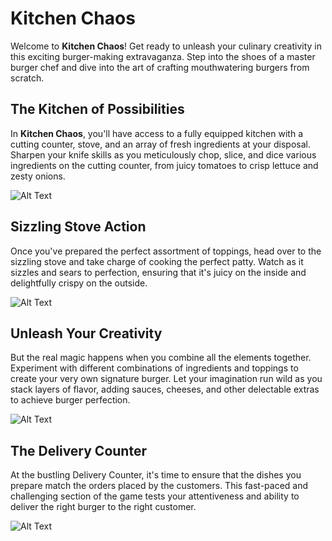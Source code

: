# Kitchen Chaos

Welcome to **Kitchen Chaos**! Get ready to unleash your culinary creativity in this exciting burger-making extravaganza. Step into the shoes of a master burger chef and dive into the art of crafting mouthwatering burgers from scratch.

## The Kitchen of Possibilities

In **Kitchen Chaos**, you'll have access to a fully equipped kitchen with a cutting counter, stove, and an array of fresh ingredients at your disposal. Sharpen your knife skills as you meticulously chop, slice, and dice various ingredients on the cutting counter, from juicy tomatoes to crisp lettuce and zesty onions.


![Alt Text](https://media2.giphy.com/media/8q7YZfZNwGt3Ic9I3R/giphy.gif)


## Sizzling Stove Action

Once you've prepared the perfect assortment of toppings, head over to the sizzling stove and take charge of cooking the perfect patty. Watch as it sizzles and sears to perfection, ensuring that it's juicy on the inside and delightfully crispy on the outside.


![Alt Text](https://media1.giphy.com/media/v1.Y2lkPTc5MGI3NjExOTgzMGVmMmNjYmM2NTVlODYyODE2Y2Q3OTlkOGIxZWNjM2E1NDc4YyZlcD12MV9pbnRlcm5hbF9naWZzX2dpZklkJmN0PWc/5ZUjEejqnqsynCEJsv/giphy.gif)


## Unleash Your Creativity

But the real magic happens when you combine all the elements together. Experiment with different combinations of ingredients and toppings to create your very own signature burger. Let your imagination run wild as you stack layers of flavor, adding sauces, cheeses, and other delectable extras to achieve burger perfection.


![Alt Text](https://media1.giphy.com/media/r7Wy1KBjGnnwri2WEB/giphy.gif)


## The Delivery Counter

At the bustling Delivery Counter, it's time to ensure that the dishes you prepare match the orders placed by the customers. This fast-paced and challenging section of the game tests your attentiveness and ability to deliver the right burger to the right customer.

![Alt Text](https://media4.giphy.com/media/v1.Y2lkPTc5MGI3NjExOGVhNjk1YmE1NTc3MGMwNDVhYjg1ODNlYjY0MjIwNTI0ZTE3OWVjOSZlcD12MV9pbnRlcm5hbF9naWZzX2dpZklkJmN0PWc/sSI7gsDmDDvRMGXMg4/giphy.gif)
